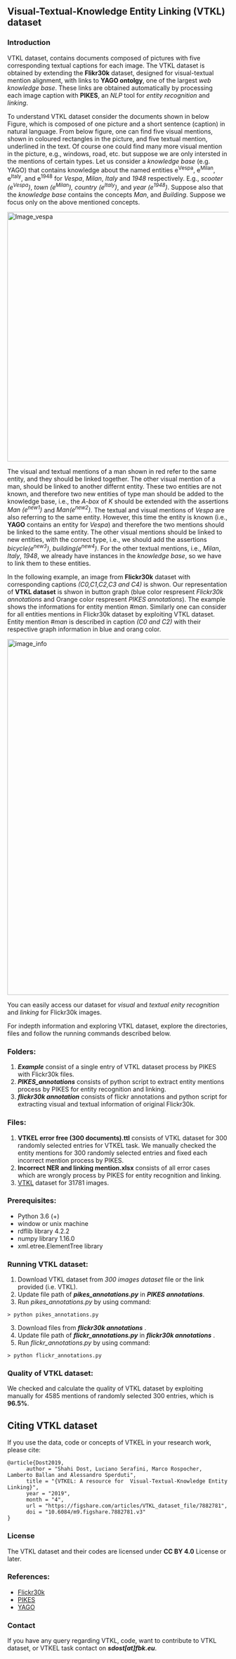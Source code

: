 ## Visual-Textual-Knowledge Entity Linking (VTKL) dataset
### Introduction
VTKL dataset, contains documents composed of pictures with five corresponding textual captions for each image. The VTKL dataset is obtained by extending the **Flikr30k** dataset, designed for visual-textual mention alignment, with links to **YAGO ontolgy**, one of the largest *web knowledge base*. These links are obtained automatically by processing each image caption with **PIKES**, an *NLP* tool for *entity recognition* and *linking*. 


To understand VTKL dataset consider the documents shown in below Figure, which is composed of one picture and a short sentence (caption) in natural language. From below figure, one can find five visual mentions, shown in coloured rectangles in the picture, and five textual mention, underlined in the text. Of course one could find many more visual mention in the picture, e.g., windows, road, etc. but suppose we are only intersted in the mentions of certain types. Let us consider a *knowledge base* (e.g. YAGO) that contains knowledge about the named entities e<sup>Vespa</sup>, e<sup>Milan</sup>, e<sup>Italy</sup>, and e<sup>1948</sup> for *Vespa*, *Milan*, *Italy* and *1948* respectively. E.g., *scooter (e<sup>Vespa</sup>)*, *town (e<sup>Milan</sup>), country (e<sup>Italy</sup>)*, and *year (e<sup>1948</sup>)*. Suppose also that the *knowledge base* contains the concepts *Man*, and *Building*. Suppose we focus only on the above mentioned concepts.


<img width="568" alt="Image_vespa" src="https://user-images.githubusercontent.com/25593410/54939550-25539980-4f29-11e9-986b-08d88e371506.png">


The visual and textual mentions of a man shown in red refer to the same entity, and they should be linked together. The other visual mention of a man, should be linked to another differnt entity. These two entities are not known, and therefore two new entities of type man should be added to the knowledge base, i.e., the *A-box* of *K* should be extended with the assertions *Man (e<sup>new1</sup>)* and *Man(e<sup>new2</sup>)*. The textual and visual mentions of *Vespa* are also referring to the same entity. However, this time the entity is known (i.e., **YAGO** contains an entity for *Vespa*) and therefore the two mentions should be linked to the same entity. The other visual mentions should be linked to new entities, with the correct type, i.e., we should add the assertions *bicycle(e<sup>new3</sup>)*, *building(e<sup>new4</sup>)*. For the other textual mentions, i.e., *Milan*, *Italy*, *1948*, we already have instances in the *knowledge base*, so we have to link them to these entities.

In the following example, an image from **Flickr30k** dataset with corresponding captions *(C0,C1,C2,C3 and C4)* is shwon. Our representation of **VTKL dataset** is shwon in button graph (blue color respresent *Flickr30k annotations* and Orange color respresent *PIKES annotations*). The example shows the informations for entity mention *#man*. Similarly one can consider for all entities mentions in Flickr30k dataset by exploiting VTKL dataset. Entity mention *#man* is described in caption *(C0 and C2)* with their respective graph information in blue and orang color.


<img width="810" alt="image_info" src="https://user-images.githubusercontent.com/25593410/54940311-ca22a680-4f2a-11e9-8366-7ffa043d1dcf.png">

You can easily access our dataset for *visual* and *textual enity recognition* and *linking* for Flickr30k images.

For indepth information and exploring VTKL dataset, explore the directories, files and follow the running commands described below.

### Folders:
1. ***Example*** consist of a single entry of VTKL dataset process by PIKES with Flickr30k files.
2. ***PIKES_annotations*** consists of python script to extract entity mentions process by PIKES for entity recognition and linking.
3. ***flickr30k annotation*** consists of flickr annotations and python script for extracting visual and textual information of original Flickr30k.

### Files:
1. **VTKEL error free (300 documents).ttl** consists of VTKL dataset for 300 randomly selected entries for VTKEL task. We manually checked the entity mentions for 300 randomly selected entries and fixed each incorrect mention process by PIKES.
2. **Incorrect NER and linking mention.xlsx** consists of all error cases which are wrongly process by PIKES for entity recognition and linking.
3. [VTKL](https://figshare.com/account/projects/61421/articles/7882781) dataset for 31781 images.

### Prerequisites:
- Python 3.6 (+)
- window or unix machine
- rdflib library 4.2.2
- numpy library 1.16.0
- xml.etree.ElementTree library

### Running VTKL dataset:
1. Download VTKL dataset from *300 images dataset* file or the link provided (i.e. VTKL).
2. Update file path of ***pikes_annotations.py*** in ***PIKES annotations***.
3. Run *pikes_annotations.py* by using command:
```
> python pikes_annotations.py
```
3. Download files from ***flickr30k annotations*** .
4. Update file path of ***flickr_annotations.py*** in ***flickr30k annotations*** .
5. Run *flickr_annotations.py* by using command:
```
> python flickr_annotations.py
```
### Quality of VTKL dataset:
We checked and calculate the quality of VTKL dataset by exploiting manually for 4585 mentions of randomly selected 300 entries, which is **96.5%**.

## Citing VTKL dataset
If you use the data, code or concepts of VTKEL in your research work, please cite:
```
@article{Dost2019,
      author = "Shahi Dost, Luciano Serafini, Marco Rospocher, Lamberto Ballan and Alessandro Sperduti",
      title = "{VTKEL: A resource for  Visual-Textual-Knowledge Entity Linking}",
      year = "2019",
      month = "4",
      url = "https://figshare.com/articles/VTKL_dataset_file/7882781",
      doi = "10.6084/m9.figshare.7882781.v3"
}
```
### License
The VTKL dataset and their codes are licensed under **CC BY 4.0** License or later.
### References:
- [Flickr30k](http://slazebni.cs.illinois.edu/publications/ijcv16_flickr30k.pdf)
- [PIKES](http://pikes.fbk.eu)
- [YAGO](https://www.mpi-inf.mpg.de/departments/databases-and-information-systems/research/yago-naga/yago/)


### Contact
If you have any query regarding VTKL, code, want to contribute to VTKL dataset, or VTKEL task contact on ***sdost[at]fbk.eu***.
